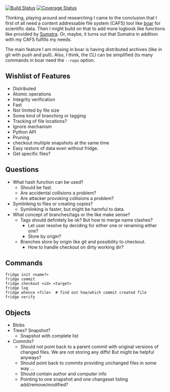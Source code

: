 [![Build Status](https://travis-ci.org/jgosmann/fridge.svg?branch=master)](https://travis-ci.org/jgosmann/fridge)
[![Coverage Status](https://img.shields.io/coveralls/jgosmann/fridge.svg)](https://coveralls.io/r/jgosmann/fridge?branch=master)

Thinking, playing around and researching I came to the conclusion that I first
of all need a content addressable file system (CAFS) tool like
[boar](http://www.boarvcs.com/) for scientific data. Then I might build on that
to add more logbook like functions like provided by
[Sumatra](http://neuralensemble.org/sumatra/). Or, maybe, it turns out that
Sumatra in addition with my CAFS fulfills my needs.

The main feature I am missing in boar is having distributed archives (like in
git with push and pull). Also, I think, the CLI can be simplified (to many
commands in boar need the ```--repo``` option.

Wishlist of Features
--------------------

* Distributed
* Atomic operations
* Integrity verification
* Fast
* Not limited by file size
* Some kind of branching or tagging
* Tracking of file locations?
* Ignore mechanism
* Python API
* Pruning
* checkout multiple snapshots at the same time
* Easy restore of data even without fridge.
* Get specific files?

Questions
---------

* What hash function can be used?
  - Should be fast.
  - Are accidental collisions a problem?
  - Are attacker provoking collisions a problem?
* Symlinking to files or creating copies?
  - Symlinking is faster, but might be harmful to data.
* What concept of branches/tags or the like make sense?
  - Tags should definitely be ok? But how to merge name clashes? 
    - Let user resolve by deciding for either one or renaming either one?
    - Store by origin?
  - Branches store by origin like git and possibility to checkout.
    - How to handle checkout on dirty working dir?

Commands
--------

    fridge init <name?>
    fridge commit
    fridge checkout <id> <target>
    fridge log
    fridge whence <file>  # find out how/which commit created file
    fridge verify

Objects
-------

* Blobs
* Trees? Snapshot?
  - Snapshot with complete list
* Commits?
  - Should not point back to a parent commit with original versions of changed
    files. We are not storing any diffs! But might be helpful anyways?
  - Should point back to commits providing unchanged files in some way ...
  - Should contain author and computer info
  - Pointing to one snapshot and one changeset listing add/remove/modified?

